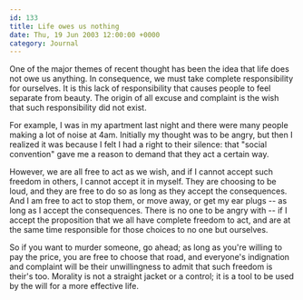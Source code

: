 ```yaml
---
id: 133
title: Life owes us nothing
date: Thu, 19 Jun 2003 12:00:00 +0000
category: Journal
---
```


One of the major themes of recent thought has been the idea that life
does not owe us anything.  In consequence, we must take complete
responsibility for ourselves.  It is this lack of responsibility that
causes people to feel separate from beauty.  The origin of all excuse
and complaint is the wish that such responsibility did not exist.

For example, I was in my apartment last night and there were many people
making a lot of noise at 4am.  Initially my thought was to be angry, but
then I realized it was because I felt I had a right to their silence:
that "social convention" gave me a reason to demand that they act a
certain way.

However, we are all free to act as we wish, and if I cannot accept such
freedom in others, I cannot accept it in myself.  They are choosing to
be loud, and they are free to do so as long as they accept the
consequences.  And I am free to act to stop them, or move away, or get
my ear plugs -- as long as I accept the consequences.  There is no one
to be angry with -- if I accept the proposition that we all have
complete freedom to act, and are at the same time responsible for those
choices to no one but ourselves.

So if you want to murder someone, go ahead; as long as you're willing to
pay the price, you are free to choose that road, and everyone's
indignation and complaint will be their unwillingness to admit that such
freedom is their's too.  Morality is not a straight jacket or a control;
it is a tool to be used by the will for a more effective life.


